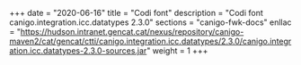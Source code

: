 +++
date        = "2020-06-16"
title       = "Codi font"
description = "Codi font canigo.integration.icc.datatypes 2.3.0"
sections    = "canigo-fwk-docs"
enllac		= "https://hudson.intranet.gencat.cat/nexus/repository/canigo-maven2/cat/gencat/ctti/canigo.integration.icc.datatypes/2.3.0/canigo.integration.icc.datatypes-2.3.0-sources.jar"
weight		= 1
+++
